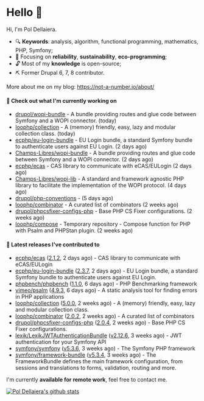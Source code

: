 # Hello 👋

Hi, I'm Pol Dellaiera.

- 🔍 **Keywords**: analysis, algorithm, functional programming, mathematics, PHP, Symfony;
- 🎯 Focusing on **reliability**, **sustainability**, **eco-programming**;
- 🔓 Most of my **knowledge** is open-source;
- ⛏️ Former Drupal 6, 7, 8 contributor.

More about me on my blog: https://not-a-number.io/about/

#### 👷 Check out what I'm currently working on

- [drupol/wopi-bundle](https://github.com/drupol/wopi-bundle) - A bundle providing routes and glue code between Symfony and a WOPI connector. (today)
- [loophp/collection](https://github.com/loophp/collection) - A (memory) friendly, easy, lazy and modular collection class. (today)
- [ecphp/eu-login-bundle](https://github.com/ecphp/eu-login-bundle) - EU Login bundle, a standard Symfony bundle to authenticate users against EU Login. (2 days ago)
- [Champs-Libres/wopi-bundle](https://github.com/Champs-Libres/wopi-bundle) - A bundle providing routes and glue code between Symfony and a WOPI connector. (2 days ago)
- [ecphp/ecas](https://github.com/ecphp/ecas) - CAS library to communicate with eCAS/EULogin (2 days ago)
- [Champs-Libres/wopi-lib](https://github.com/Champs-Libres/wopi-lib) - A standard and framework agnostic PHP library to facilitate the implementation of the WOPI protocol. (4 days ago)
- [drupol/php-conventions](https://github.com/drupol/php-conventions) -  (5 days ago)
- [loophp/combinator](https://github.com/loophp/combinator) - A curated list of combinators (2 weeks ago)
- [drupol/phpcsfixer-configs-php](https://github.com/drupol/phpcsfixer-configs-php) - Base PHP CS Fixer configurations. (2 weeks ago)
- [loophp/compose](https://github.com/loophp/compose) - Temporary repository - Compose function for PHP with Psalm and PHPStan plugin. (2 weeks ago)

#### 🔭 Latest releases I've contributed to

- [ecphp/ecas](https://github.com/ecphp/ecas) ([2.1.2](https://github.com/ecphp/ecas/releases/tag/2.1.2), 2 days ago) - CAS library to communicate with eCAS/EULogin
- [ecphp/eu-login-bundle](https://github.com/ecphp/eu-login-bundle) ([2.3.7](https://github.com/ecphp/eu-login-bundle/releases/tag/2.3.7), 2 days ago) - EU Login bundle, a standard Symfony bundle to authenticate users against EU Login.
- [phpbench/phpbench](https://github.com/phpbench/phpbench) ([1.1.0](https://github.com/phpbench/phpbench/releases/tag/1.1.0), 6 days ago) - PHP Benchmarking framework
- [vimeo/psalm](https://github.com/vimeo/psalm) ([4.9.3](https://github.com/vimeo/psalm/releases/tag/4.9.3), 6 days ago) - A static analysis tool for finding errors in PHP applications
- [loophp/collection](https://github.com/loophp/collection) ([5.0.0](https://github.com/loophp/collection/releases/tag/5.0.0), 2 weeks ago) - A (memory) friendly, easy, lazy and modular collection class.
- [loophp/combinator](https://github.com/loophp/combinator) ([2.0.2](https://github.com/loophp/combinator/releases/tag/2.0.2), 2 weeks ago) - A curated list of combinators
- [drupol/phpcsfixer-configs-php](https://github.com/drupol/phpcsfixer-configs-php) ([2.0.4](https://github.com/drupol/phpcsfixer-configs-php/releases/tag/2.0.4), 2 weeks ago) - Base PHP CS Fixer configurations.
- [lexik/LexikJWTAuthenticationBundle](https://github.com/lexik/LexikJWTAuthenticationBundle) ([v2.12.6](https://github.com/lexik/LexikJWTAuthenticationBundle/releases/tag/v2.12.6), 3 weeks ago) - JWT authentication for your Symfony API
- [symfony/symfony](https://github.com/symfony/symfony) ([v5.3.6](https://github.com/symfony/symfony/releases/tag/v5.3.6), 3 weeks ago) - The Symfony PHP framework
- [symfony/framework-bundle](https://github.com/symfony/framework-bundle) ([v5.3.4](https://github.com/symfony/framework-bundle/releases/tag/v5.3.4), 3 weeks ago) - The FrameworkBundle defines the main framework configuration, from sessions and translations to forms, validation, routing and more.

I'm currently **available for remote work**, feel free to contact me.

[![Pol Dellaiera's github stats](https://github-readme-stats.vercel.app/api?username=drupol&count_private=true&show_icons=true)](https://github.com/drupol)

